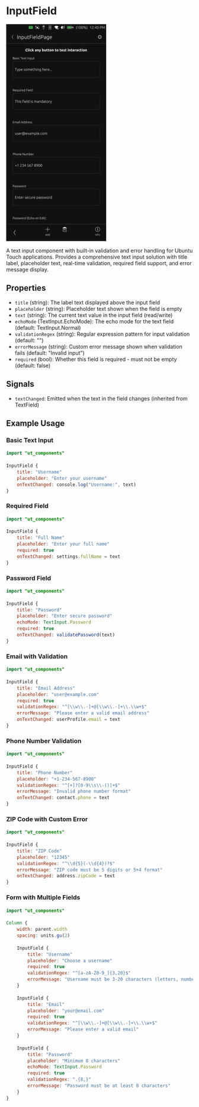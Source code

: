 # InputField

![](./images/InputField.jpg)

A text input component with built-in validation and error handling for Ubuntu Touch applications. Provides a comprehensive text input solution with title label, placeholder text, real-time validation, required field support, and error message display.

## Properties

- `title` (string): The label text displayed above the input field
- `placeholder` (string): Placeholder text shown when the field is empty
- `text` (string): The current text value in the input field (read/write)
- `echoMode` (TextInput.EchoMode): The echo mode for the text field (default: TextInput.Normal)
- `validationRegex` (string): Regular expression pattern for input validation (default: "")
- `errorMessage` (string): Custom error message shown when validation fails (default: "Invalid input")
- `required` (bool): Whether this field is required - must not be empty (default: false)

## Signals

- `textChanged`: Emitted when the text in the field changes (inherited from TextField)

## Example Usage

### Basic Text Input
```qml
import "ut_components"

InputField {
    title: "Username"
    placeholder: "Enter your username"
    onTextChanged: console.log("Username:", text)
}
```

### Required Field
```qml
import "ut_components"

InputField {
    title: "Full Name"
    placeholder: "Enter your full name"
    required: true
    onTextChanged: settings.fullName = text
}
```

### Password Field
```qml
import "ut_components"

InputField {
    title: "Password"
    placeholder: "Enter secure password"
    echoMode: TextInput.Password
    required: true
    onTextChanged: validatePassword(text)
}
```

### Email with Validation
```qml
import "ut_components"

InputField {
    title: "Email Address"
    placeholder: "user@example.com"
    required: true
    validationRegex: "^[\\w\\.-]+@[\\w\\.-]+\\.\\w+$"
    errorMessage: "Please enter a valid email address"
    onTextChanged: userProfile.email = text
}
```

### Phone Number Validation
```qml
import "ut_components"

InputField {
    title: "Phone Number"
    placeholder: "+1-234-567-8900"
    validationRegex: "^[+]?[0-9\\s\\-()]+$"
    errorMessage: "Invalid phone number format"
    onTextChanged: contact.phone = text
}
```

### ZIP Code with Custom Error
```qml
import "ut_components"

InputField {
    title: "ZIP Code"
    placeholder: "12345"
    validationRegex: "^\\d{5}(-\\d{4})?$"
    errorMessage: "ZIP code must be 5 digits or 5+4 format"
    onTextChanged: address.zipCode = text
}
```

### Form with Multiple Fields
```qml
import "ut_components"

Column {
    width: parent.width
    spacing: units.gu(2)

    InputField {
        title: "Username"
        placeholder: "Choose a username"
        required: true
        validationRegex: "^[a-zA-Z0-9_]{3,20}$"
        errorMessage: "Username must be 3-20 characters (letters, numbers, underscore)"
    }

    InputField {
        title: "Email"
        placeholder: "your@email.com"
        required: true
        validationRegex: "^[\\w\\.-]+@[\\w\\.-]+\\.\\w+$"
        errorMessage: "Please enter a valid email"
    }

    InputField {
        title: "Password"
        placeholder: "Minimum 8 characters"
        echoMode: TextInput.Password
        required: true
        validationRegex: ".{8,}"
        errorMessage: "Password must be at least 8 characters"
    }
}
```
